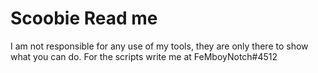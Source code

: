 # Scoobie Read me
I am not responsible for any use of my tools, they are only there to show what you can do.
For the scripts write me at FeMboyNotch#4512
